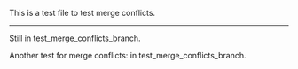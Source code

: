 This is a test file to test merge conflicts.

---
Still in test_merge_conflicts_branch.



Another test for merge conflicts: in test_merge_conflicts_branch.

